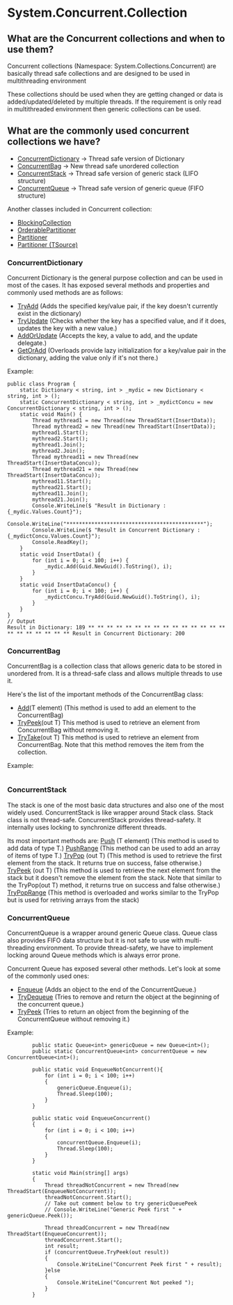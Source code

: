 # System.Concurrent.Collection
## What are the Concurrent collections and when to use them?
Concurrent collections (Namespace: System.Collections.Concurrent) are basically thread safe collections and are designed to be used in multithreading environment

These collections should be used when they are getting changed or data is added/updated/deleted by multiple threads. If the requirement is only read in multithreaded environment then generic collections can be used.

## What are the commonly used concurrent collections we have?
- [ConcurrentDictionary](https://docs.microsoft.com/en-us/dotnet/api/system.collections.concurrent.concurrentdictionary-2?view=net-5.0) -> Thread safe version of Dictionary
- [ConcurrentBag](https://docs.microsoft.com/en-us/dotnet/api/system.collections.concurrent.concurrentbag-1?view=net-5.0) -> New thread safe unordered collection
- [ConcurrentStack](https://docs.microsoft.com/en-us/dotnet/api/system.collections.concurrent.concurrentbag-1?view=net-5.0) -> Thread safe version of generic stack (LIFO structure)
- [ConcurrentQueue](https://docs.microsoft.com/en-us/dotnet/api/system.collections.concurrent.concurrentqueue-1?view=net-5.0) -> Thread safe version of generic queue (FIFO structure)

Another classes included in Concurrent collection:

- [BlockingCollection](https://docs.microsoft.com/en-us/dotnet/api/system.collections.concurrent.blockingcollection-1?view=net-5.0)
- [OrderablePartitioner](https://docs.microsoft.com/en-us/dotnet/api/system.collections.concurrent.orderablepartitioner-1?view=net-5.0) 
- [Partitioner](https://docs.microsoft.com/en-us/dotnet/api/system.collections.concurrent.partitioner?view=net-5.0) 
- [Partitioner (TSource)](https://docs.microsoft.com/en-us/dotnet/api/system.collections.concurrent.partitioner-1?view=net-5.0)

### ConcurrentDictionary

Concurrent Dictionary is the general purpose collection and can be used in most of the cases. It has exposed several methods and properties and commonly used methods are as follows:

- [TryAdd](https://docs.microsoft.com/en-us/dotnet/api/system.collections.concurrent.concurrentdictionary-2.tryadd?view=net-5.0https://docs.microsoft.com/en-us/dotnet/api/system.collections.concurrent.concurrentdictionary-2.tryadd?view=net-5.0) (Adds the specified key/value pair, if the key doesn't currently exist in the dictionary)
- [TryUpdate](https://docs.microsoft.com/en-us/dotnet/api/system.collections.concurrent.concurrentdictionary-2.tryupdate?view=net-5.0) (Checks whether the key has a specified value, and if it does, updates the key with a new value.)
- [AddOrUpdate](https://docs.microsoft.com/en-us/dotnet/api/system.collections.concurrent.concurrentdictionary-2.addorupdate?view=net-5.0#System_Collections_Concurrent_ConcurrentDictionary_2_AddOrUpdate__0_System_Func__0__1__System_Func__0__1__1__) (Accepts the key, a value to add, and the update delegate.)
- [GetOrAdd](https://docs.microsoft.com/en-us/dotnet/api/system.collections.concurrent.concurrentdictionary-2.getoradd?view=net-5.0#System_Collections_Concurrent_ConcurrentDictionary_2_GetOrAdd__0__1_) (Overloads provide lazy initialization for a key/value pair in the dictionary, adding the value only if it's not there.)

Example:
~~~
public class Program {  
    static Dictionary < string, int > _mydic = new Dictionary < string, int > ();  
    static ConcurrentDictionary < string, int > _mydictConcu = new ConcurrentDictionary < string, int > ();  
    static void Main() {  
        Thread mythread1 = new Thread(new ThreadStart(InsertData));  
        Thread mythread2 = new Thread(new ThreadStart(InsertData));  
        mythread1.Start();  
        mythread2.Start();  
        mythread1.Join();  
        mythread2.Join();  
        Thread mythread11 = new Thread(new ThreadStart(InsertDataConcu));  
        Thread mythread21 = new Thread(new ThreadStart(InsertDataConcu));  
        mythread11.Start();  
        mythread21.Start();  
        mythread11.Join();  
        mythread21.Join();  
        Console.WriteLine($ "Result in Dictionary : {_mydic.Values.Count}");  
        Console.WriteLine("********************************************");  
        Console.WriteLine($ "Result in Concurrent Dictionary : {_mydictConcu.Values.Count}");  
        Console.ReadKey();  
    }  
    static void InsertData() {  
        for (int i = 0; i < 100; i++) {  
            _mydic.Add(Guid.NewGuid().ToString(), i);  
        }  
    }  
    static void InsertDataConcu() {  
        for (int i = 0; i < 100; i++) {  
            _mydictConcu.TryAdd(Guid.NewGuid().ToString(), i);  
        }  
    }  
}  
// Output    
Result in Dictionary: 189 ** ** ** ** ** ** ** ** ** ** ** ** ** ** ** ** ** ** ** ** ** ** Result in Concurrent Dictionary: 200
~~~
### ConcurrentBag

ConcurrentBag is a collection class that allows generic data to be stored in unordered from. It is a thread-safe class and allows multiple threads to use it.

Here's the list of the important methods of the ConcurrentBag class:
- [Add](https://docs.microsoft.com/en-us/dotnet/api/system.collections.concurrent.concurrentbag-1.add?view=net-5.0#System_Collections_Concurrent_ConcurrentBag_1_Add__0_)(T element) (This method is used to add an element to the ConcurrentBag)
- [TryPeek](https://docs.microsoft.com/en-us/dotnet/api/system.collections.concurrent.concurrentbag-1.trypeek?view=net-5.0#System_Collections_Concurrent_ConcurrentBag_1_TryPeek__0__)(out T) This method is used to retrieve an element from ConcurrentBag without removing it.
- [TryTake](https://docs.microsoft.com/en-us/dotnet/api/system.collections.concurrent.concurrentbag-1.trytake?view=net-5.0#System_Collections_Concurrent_ConcurrentBag_1_TryTake__0__)(out T) This method is used to retrieve an element from ConcurrentBag. Note that this method removes the item from the collection.

Example:
~~~

~~~

### ConcurrentStack
The stack is one of the most basic data structures and also one of the most widely used. ConcurrentStack is like wrapper around Stack class. Stack class is not thread-safe. ConcurrentStack provides thread-safety. It internally uses locking to synchronize different threads.

Its most important methods are:
[Push](https://docs.microsoft.com/en-us/dotnet/api/system.collections.concurrent.concurrentstack-1.push?view=net-5.0#System_Collections_Concurrent_ConcurrentStack_1_Push__0_) (T element) (This method is used to add data of type T.)
[PushRange](https://docs.microsoft.com/en-us/dotnet/api/system.collections.concurrent.concurrentstack-1.pushrange?view=net-5.0#System_Collections_Concurrent_ConcurrentStack_1_PushRange__0___) (This method can be used to add an array of items of type T.)
[TryPop](https://docs.microsoft.com/en-us/dotnet/api/system.collections.concurrent.concurrentstack-1.trypop?view=net-5.0#System_Collections_Concurrent_ConcurrentStack_1_TryPop__0__) (out T) (This method is used to retrieve the first element from the stack. It returns true on success, false otherwise.)
[TryPeek](https://docs.microsoft.com/en-us/dotnet/api/system.collections.concurrent.concurrentstack-1.trypeek?view=net-5.0#System_Collections_Concurrent_ConcurrentStack_1_TryPeek__0__) (out T) (This method is used to retrieve the next element from the stack but it doesn't remove the element from the stack. Note that similar to the TryPop(out T) method, it returns true on success and false otherwise.)
[TryPopRange](https://docs.microsoft.com/en-us/dotnet/api/system.collections.concurrent.concurrentstack-1.trypoprange?view=net-5.0#System_Collections_Concurrent_ConcurrentStack_1_TryPopRange__0___) (This method is overloaded and works similar to the TryPop but is used for retriving arrays from the stack)

### ConcurrentQueue

ConcurrentQueue is a wrapper around generic Queue class. Queue class also provides FIFO data structure but it is not safe to use with multi-threading environment. To provide thread-safety, we have to implement locking around Queue methods which is always error prone.

Concurrent Queue has exposed several other methods. Let's look at some of the commonly used ones:
- [Enqueue](https://docs.microsoft.com/en-us/dotnet/api/system.collections.concurrent.concurrentqueue-1.enqueue?view=net-5.0#System_Collections_Concurrent_ConcurrentQueue_1_Enqueue__0_) (Adds an object to the end of the ConcurrentQueue.)
- [TryDequeue](https://docs.microsoft.com/en-us/dotnet/api/system.collections.concurrent.concurrentqueue-1.trydequeue?view=net-5.0) (Tries to remove and return the object at the beginning of the concurrent queue.)
- [TryPeek](https://docs.microsoft.com/en-us/dotnet/api/system.collections.concurrent.concurrentqueue-1.trypeek?view=net-5.0)
(Tries to return an object from the beginning of the ConcurrentQueue without removing it.)

Example:
~~~
        public static Queue<int> genericQueue = new Queue<int>();
        public static ConcurrentQueue<int> concurrentQueue = new ConcurrentQueue<int>();

        public static void EnqueueNotConcurrent(){
            for (int i = 0; i < 100; i++)
            {
                genericQueue.Enqueue(i);
                Thread.Sleep(100);
            }
        }

        public static void EnqueueConcurrent()
        {
            for (int i = 0; i < 100; i++)
            {
                concurrentQueue.Enqueue(i);
                Thread.Sleep(100);
            }
        }

        static void Main(string[] args)
        {
            Thread threadNotConcurrent = new Thread(new ThreadStart(EnqueueNotConcurrent));
            threadNotConcurrent.Start();
            // Take out comment below to try genericQueuePeek
            // Console.WriteLine("Generic Peek first " + genericQueue.Peek());

            Thread threadConcurrent = new Thread(new ThreadStart(EnqueueConcurrent));
            threadConcurrent.Start();
            int result;
            if (concurrentQueue.TryPeek(out result))
            {
                Console.WriteLine("Concurrent Peek first " + result);
            }else
            {
                Console.WriteLine("Concurrent Not peeked ");
            }
        }
~~~
